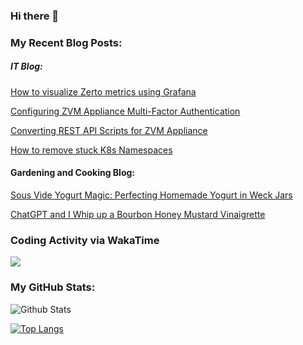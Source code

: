 ### Hi there 👋

<!--
**recklessop/recklessop** is a ✨ _special_ ✨ repository because its `README.md` (this file) appears on your GitHub profile.

Here are some ideas to get you started:

- 🔭 I’m currently working on ...
- 🌱 I’m currently learning ...
- 👯 I’m looking to collaborate on ...
- 🤔 I’m looking for help with ...
- 💬 Ask me about ...
- 📫 How to reach me: ...
- 😄 Pronouns: ...
- ⚡ Fun fact: ...
-->

### My Recent Blog Posts:
##### IT Blog:

[How to visualize Zerto metrics using Grafana](https://www.jpaul.me/2023/04/how-to-visualize-zerto-using-grafna/)

[Configuring ZVM Appliance Multi-Factor Authentication](https://www.jpaul.me/2023/04/zvm-appliance-multi-factor-auth/)

[Converting REST API Scripts for ZVM Appliance](https://www.jpaul.me/2023/04/converting-rest-api-scripts-for-zvm-appliance/)

[How to remove stuck K8s Namespaces](https://www.jpaul.me/2023/01/how-to-remove-stuck-k8s-namespaces/)


#### Gardening and Cooking Blog:

[Sous Vide Yogurt Magic: Perfecting Homemade Yogurt in Weck Jars](https://leaf2lid.com/recipes/sous-vide-yogurt-magic-perfecting-homemade-yogurt-in-weck-jars/)

[ChatGPT and I Whip up a Bourbon Honey Mustard Vinaigrette](https://leaf2lid.com/recipes/culinary-ai-chatgpt-and-i-whip-up-a-bourbon-honey-mustard-vinaigrette/)


### Coding Activity via WakaTime ###
<img src="https://wakatime.com/share/@57309df2-4461-40ca-b0dc-abcbe405bef1/08681a30-9796-40b0-979e-fa1d914026a7.svg">

### My GitHub Stats:<br>

![Github Stats](https://github-readme-stats.vercel.app/api?username=recklessop&show_icons=true&count_private=true)

[![Top Langs](https://github-readme-stats.vercel.app/api/top-langs/?username=recklessop)](https://github.com/anuraghazra/github-readme-stats)
